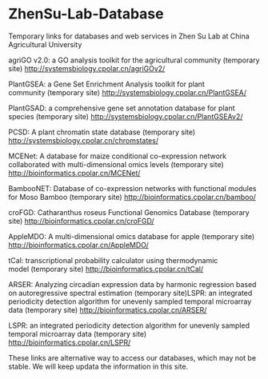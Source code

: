 # ZhenSu-Lab-Database

Temporary links for databases and web services in Zhen Su Lab at China Agricultural University

agriGO v2.0: a GO analysis toolkit for the agricultural community (temporary site)
http://systemsbiology.cpolar.cn/agriGOv2/


PlantGSEA: a Gene Set Enrichment Analysis toolkit for plant community (temporary site)
http://systemsbiology.cpolar.cn/PlantGSEA/

PlantGSAD: a comprehensive gene set annotation database for plant species (temporary site)
http://systemsbiology.cpolar.cn/PlantGSEAv2/        

PCSD: A plant chromatin state database (temporary site)
http://systemsbiology.cpolar.cn/chromstates/        

MCENet: A database for maize conditional co-expression network collaborated with multi-dimensional omics levels (temporary site)
http://bioinformatics.cpolar.cn/MCENet/  

BambooNET: Database of co-expression networks with functional modules for Moso Bamboo (temporary site)
http://bioinformatics.cpolar.cn/bamboo/      

croFGD: Catharanthus roseus Functional Genomics Database (temporary site)
http://bioinformatics.cpolar.cn/croFGD/  

AppleMDO: A multi-dimensional omics database for apple (temporary site)
http://bioinformatics.cpolar.cn/AppleMDO/

tCal: transcriptional probability calculator using thermodynamic model (temporary site)
http://bioinformatics.cpolar.cn/tCal/

ARSER: Analyzing circadian expression data by harmonic regression based on autoregressive spectral estimation (temporary site)LSPR: an integrated periodicity detection algorithm for unevenly sampled temporal microarray data (temporary site)
http://bioinformatics.cpolar.cn/ARSER/

LSPR: an integrated periodicity detection algorithm for unevenly sampled temporal microarray data (temporary site)
http://bioinformatics.cpolar.cn/LSPR/


These links are alternative way to access our databases, which may not be stable. We will keep updata the information in this site.
